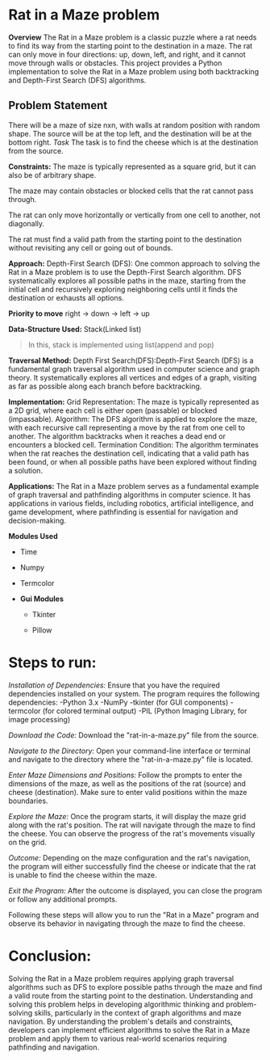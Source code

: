 # Rat in a Maze problem 
**Overview**
The Rat in a Maze problem is a classic puzzle where a rat needs to find its way from the starting point to the destination in a maze. 
The rat can only move in four directions: up, down, left, and right, and it cannot move through walls or obstacles.
This project provides a Python implementation to solve the Rat in a Maze problem using both backtracking and Depth-First Search (DFS) algorithms.

## Problem Statement 
There will be a maze of size nxn, with walls at random position with random shape. The source will be at the top left, and the destination will be at the bottom right.
*Task*
The task is to find the cheese which is at the destination from the source.


**Constraints:**
The maze is typically represented as a square grid, but it can also be of arbitrary shape.

The maze may contain obstacles or blocked cells that the rat cannot pass through.

The rat can only move horizontally or vertically from one cell to another, not diagonally.

The rat must find a valid path from the starting point to the destination without revisiting any cell or going out of bounds.


**Approach:**
Depth-First Search (DFS): One common approach to solving the Rat in a Maze problem is to use the Depth-First Search algorithm. DFS systematically explores all possible paths in the maze, starting from the initial cell and recursively exploring neighboring cells until it finds the destination or exhausts all options.

**Priority to move**
right -> down -> left -> up


**Data-Structure Used:**
Stack(Linked list)
> In this, stack is implemented using list(append and pop)

**Traversal Method:**
Depth First Search(DFS):Depth-First Search (DFS) is a fundamental graph traversal algorithm used in computer science and graph theory. It systematically explores all vertices and edges of a graph, visiting as far as possible along each branch before backtracking.

**Implementation:**
Grid Representation: The maze is typically represented as a 2D grid, where each cell is either open (passable) or blocked (impassable).
Algorithm: The DFS algorithm is applied to explore the maze, with each recursive call representing a move by the rat from one cell to another. The algorithm backtracks when it reaches a dead end or encounters a blocked cell.
Termination Condition: The algorithm terminates when the rat reaches the destination cell, indicating that a valid path has been found, or when all possible paths have been explored without finding a solution.


**Applications:**
The Rat in a Maze problem serves as a fundamental example of graph traversal and pathfinding algorithms in computer science.
It has applications in various fields, including robotics, artificial intelligence, and game development, where pathfinding is essential for navigation and decision-making.


**Modules Used**

* Time

* Numpy

* Termcolor

* **Gui Modules**

    * Tkinter

    * Pillow
# Steps to run:
*Installation of Dependencies:* Ensure that you have the required dependencies installed on your system. The program requires the following dependencies:
-Python 3.x
-NumPy
-tkinter (for GUI components)
-termcolor (for colored terminal output)
-PIL (Python Imaging Library, for image processing)


*Download the Code:* Download the "rat-in-a-maze.py" file from the source.


*Navigate to the Directory:* Open your command-line interface or terminal and navigate to the directory where the "rat-in-a-maze.py" file is located.

*Enter Maze Dimensions and Positions:* Follow the prompts to enter the dimensions of the maze, as well as the positions of the rat (source) and cheese (destination). Make sure to enter valid positions within the maze boundaries.


*Explore the Maze:* Once the program starts, it will display the maze grid along with the rat's position. The rat will navigate through the maze to find the cheese. You can observe the progress of the rat's movements visually on the grid.


*Outcome:* Depending on the maze configuration and the rat's navigation, the program will either successfully find the cheese or indicate that the rat is unable to find the cheese within the maze.


*Exit the Program:* After the outcome is displayed, you can close the program or follow any additional prompts.

Following these steps will allow you to run the "Rat in a Maze" program and observe its behavior in navigating through the maze to find the cheese.

# Conclusion:
Solving the Rat in a Maze problem requires applying graph traversal algorithms such as DFS to explore possible paths through the maze and find a valid route from the starting point to the destination.
Understanding and solving this problem helps in developing algorithmic thinking and problem-solving skills, particularly in the context of graph algorithms and maze navigation.
By understanding the problem's details and constraints, developers can implement efficient algorithms to solve the Rat in a Maze problem and apply them to various real-world scenarios requiring pathfinding and navigation.







